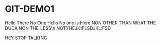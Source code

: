 # GIT-DEMO1

Hello There No One
Hello No one is Here
NON OTHER THAN
WHAT THE DUCK 
NON THE LESS\n
NOTYHEJK:FLSDJKL:FSD

HEY STOP TALKING